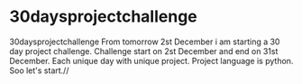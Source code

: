 # 30daysprojectchallenge
30daysprojectchallenge
From tomorrow 2st December i am starting a 30 day project challenge.
Challenge start on 2st December and end on 31st December.
Each unique day with unique project.
Project language is python.
Soo let's start.//
